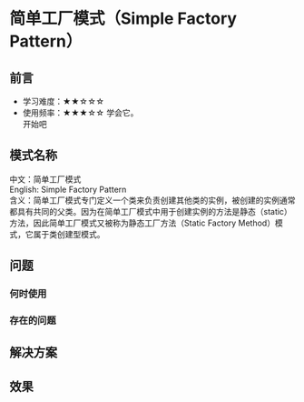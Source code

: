 # 简单工厂模式（Simple Factory Pattern）
## 前言
- 学习难度：★★☆☆☆
- 使用频率：★★★☆☆
学会它。<br>
开始吧
## 模式名称
中文：简单工厂模式<br>
English: Simple Factory Pattern<br>
含义：简单工厂模式专门定义一个类来负责创建其他类的实例，被创建的实例通常都具有共同的父类。因为在简单工厂模式中用于创建实例的方法是静态（static）方法，因此简单工厂模式又被称为静态工厂方法（Static Factory Method）模式，它属于类创建型模式。
## 问题
### 何时使用

### 存在的问题
## 解决方案
## 效果

